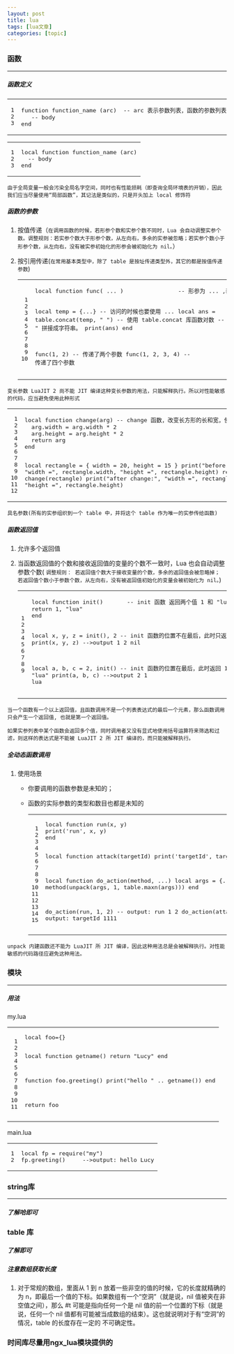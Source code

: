 ```yaml
---
layout: post
title: lua 
tags: [lua文章]
categories: [topic]
---
```

<h3 id="函数">函数</h3>

<hr/>

<h5 id="函数定义">函数定义</h5>
<div class="highlight"><div class="chroma">
<table class="lntable"><tbody><tr><td class="lntd">
<pre class="chroma"><span class="lnt">1
</span><span class="lnt">2
</span><span class="lnt">3
</span></pre></td>
<td class="lntd">
<pre class="chroma">function function_name (arc)  -- arc 表示参数列表，函数的参数列表可以为空
   -- body
end</pre></td></tr></tbody></table>
</div>
</div><div class="highlight"><div class="chroma">
<table class="lntable"><tbody><tr><td class="lntd">
<pre class="chroma"><span class="lnt">1
</span><span class="lnt">2
</span><span class="lnt">3
</span></pre></td>
<td class="lntd">
<pre class="chroma">local function function_name (arc)
  -- body
end</pre></td></tr></tbody></table>
</div>
</div>
<p><code>由于全局变量一般会污染全局名字空间，同时也有性能损耗（即查询全局环境表的开销），因此我们应当尽量使用“局部函数”，其记法是类似的，只是开头加上 local 修饰符</code></p>

<h5 id="函数的参数">函数的参数</h5>

<ol>
<li>按值传递（<code>在调用函数的时候，若形参个数和实参个数不同时，Lua 会自动调整实参个数。调整规则：若实参个数大于形参个数，从左向右，多余的实参被忽略；若实参个数小于形参个数，从左向右，没有被实参初始化的形参会被初始化为 nil。</code>）</li>

<li><p>按引用传递(<code>在常用基本类型中，除了 table 是按址传递类型外，其它的都是按值传递参数</code>)</p>
<div class="highlight"><div class="chroma">
<table class="lntable"><tbody><tr><td class="lntd">
<pre class="chroma"><span class="lnt"> 1
</span><span class="lnt"> 2
</span><span class="lnt"> 3
</span><span class="lnt"> 4
</span><span class="lnt"> 5
</span><span class="lnt"> 6
</span><span class="lnt"> 7
</span><span class="lnt"> 8
</span><span class="lnt"> 9
</span><span class="lnt">10
</span></pre></td>
<td class="lntd">
<pre class="chroma">local function func( ... )                -- 形参为 ... ,表示函数采用变长参数

local temp = {...}                     -- 访问的时候也要使用 ...
local ans = table.concat(temp, &#34; &#34;)    -- 使用 table.concat 库函数对数
                                      -- 组内容使用 &#34; &#34; 拼接成字符串。
print(ans)
end

func(1, 2)        -- 传递了两个参数
func(1, 2, 3, 4)  -- 传递了四个参数</pre></td></tr></tbody></table>
</div>
</div></li>
</ol>

<p><code>变长参数 LuaJIT 2 尚不能 JIT 编译这种变长参数的用法，只能解释执行。所以对性能敏感的代码，应当避免使用此种形式</code></p>
<div class="highlight"><div class="chroma">
<table class="lntable"><tbody><tr><td class="lntd">
<pre class="chroma"><span class="lnt"> 1
</span><span class="lnt"> 2
</span><span class="lnt"> 3
</span><span class="lnt"> 4
</span><span class="lnt"> 5
</span><span class="lnt"> 6
</span><span class="lnt"> 7
</span><span class="lnt"> 8
</span><span class="lnt"> 9
</span><span class="lnt">10
</span><span class="lnt">11
</span><span class="lnt">12
</span></pre></td>
<td class="lntd">
<pre class="chroma">local function change(arg) -- change 函数，改变长方形的长和宽，使其各增长一倍
  arg.width = arg.width * 2
  arg.height = arg.height * 2
  return arg
end

local rectangle = { width = 20, height = 15 }
print(&#34;before change:&#34;, &#34;width  =&#34;, rectangle.width,
                        &#34;height =&#34;, rectangle.height)
rectangle = change(rectangle)
print(&#34;after  change:&#34;, &#34;width  =&#34;, rectangle.width,
                        &#34;height =&#34;, rectangle.height)</pre></td></tr></tbody></table>
</div>
</div>
<p><code>具名参数(所有的实参组织到一个 table 中，并将这个 table 作为唯一的实参传给函数)</code></p>

<h5 id="函数返回值">函数返回值</h5>

<ol>
<li>允许多个返回值</li>

<li><p>当函数返回值的个数和接收返回值的变量的个数不一致时，Lua 也会自动调整参数个数( <code>调整规则： 若返回值个数大于接收变量的个数，多余的返回值会被忽略掉； 若返回值个数小于参数个数，从左向右，没有被返回值初始化的变量会被初始化为 nil。</code>)</p>
<div class="highlight"><div class="chroma">
<table class="lntable"><tbody><tr><td class="lntd">
<pre class="chroma"><span class="lnt">1
</span><span class="lnt">2
</span><span class="lnt">3
</span><span class="lnt">4
</span><span class="lnt">5
</span><span class="lnt">6
</span><span class="lnt">7
</span><span class="lnt">8
</span><span class="lnt">9
</span></pre></td>
<td class="lntd">
<pre class="chroma">local function init()       -- init 函数 返回两个值 1 和 &#34;lua&#34;
return 1, &#34;lua&#34;
end

local x, y, z = init(), 2   -- init 函数的位置不在最后，此时只返回 1
print(x, y, z)              --&gt;output  1  2  nil

local a, b, c = 2, init()   -- init 函数的位置在最后，此时返回 1 和 &#34;lua&#34;
print(a, b, c)              --&gt;output  2  1  lua</pre></td></tr></tbody></table>
</div>
</div></li>
</ol>

<p><code>当一个函数有一个以上返回值，且函数调用不是一个列表表达式的最后一个元素，那么函数调用只会产生一个返回值, 也就是第一个返回值。</code></p>

<p><code>如果实参列表中某个函数会返回多个值，同时调用者又没有显式地使用括号运算符来筛选和过滤，则这样的表达式是不能被 LuaJIT 2 所 JIT 编译的，而只能被解释执行。</code></p>

<h5 id="全动态函数调用">全动态函数调用</h5>

<ol>
<li><p>使用场景</p>

<ul>
<li>你要调用的函数参数是未知的；</li>

<li><p>函数的实际参数的类型和数目也都是未知的</p>
<div class="highlight"><div class="chroma">
<table class="lntable"><tbody><tr><td class="lntd">
<pre class="chroma"><span class="lnt"> 1
</span><span class="lnt"> 2
</span><span class="lnt"> 3
</span><span class="lnt"> 4
</span><span class="lnt"> 5
</span><span class="lnt"> 6
</span><span class="lnt"> 7
</span><span class="lnt"> 8
</span><span class="lnt"> 9
</span><span class="lnt">10
</span><span class="lnt">11
</span><span class="lnt">12
</span><span class="lnt">13
</span><span class="lnt">14
</span><span class="lnt">15
</span></pre></td>
<td class="lntd">
<pre class="chroma">local function run(x, y)
print(&#39;run&#39;, x, y)
end

local function attack(targetId)
print(&#39;targetId&#39;, targetId)
end

local function do_action(method, ...)
local args = {...} or {}
method(unpack(args, 1, table.maxn(args)))
end

do_action(run, 1, 2)         -- output: run 1 2
do_action(attack, 1111)      -- output: targetId    1111</pre></td></tr></tbody></table>
</div>
</div></li>
</ul></li>
</ol>

<p><code>unpack 内建函数还不能为 LuaJIT 所 JIT 编译，因此这种用法总是会被解释执行。对性能敏感的代码路径应避免这种用法。</code></p>

<h3 id="模块">模块</h3>

<hr/>

<h5 id="用法">用法</h5>

<p>my.lua</p>
<div class="highlight"><div class="chroma">
<table class="lntable"><tbody><tr><td class="lntd">
<pre class="chroma"><span class="lnt"> 1
</span><span class="lnt"> 2
</span><span class="lnt"> 3
</span><span class="lnt"> 4
</span><span class="lnt"> 5
</span><span class="lnt"> 6
</span><span class="lnt"> 7
</span><span class="lnt"> 8
</span><span class="lnt"> 9
</span><span class="lnt">10
</span><span class="lnt">11
</span></pre></td>
<td class="lntd">
<pre class="chroma">local foo={}

local function getname()
    return &#34;Lucy&#34;
end

function foo.greeting()
    print(&#34;hello &#34; .. getname())
end

return foo</pre></td></tr></tbody></table>
</div>
</div>
<p>main.lua</p>
<div class="highlight"><div class="chroma">
<table class="lntable"><tbody><tr><td class="lntd">
<pre class="chroma"><span class="lnt">1
</span><span class="lnt">2
</span></pre></td>
<td class="lntd">
<pre class="chroma">local fp = require(&#34;my&#34;)
fp.greeting()     --&gt;output: hello Lucy</pre></td></tr></tbody></table>
</div>
</div>
<h3 id="string库">string库</h3>

<hr/>

<h5 id="了解哈即可">了解哈即可</h5>

<h3 id="table-库">table 库</h3>

<h5 id="了解即可">了解即可</h5>

<h5 id="注意数组获取长度">注意数组获取长度</h5>

<ol>
<li>对于常规的数组，里面从 1 到 n 放着一些非空的值的时候，它的长度就精确的为 n，即最后一个值的下标。如果数组有一个“空洞”（就是说，nil 值被夹在非空值之间），那么 #t 可能是指向任何一个是 nil 值的前一个位置的下标（就是说，任何一个 nil 值都有可能被当成数组的结束）。这也就说明对于有“空洞”的情况，table 的长度存在一定的 不可确定性。</li>
</ol>

<h3 id="时间库尽量用ngx-lua模块提供的">时间库尽量用ngx_lua模块提供的</h3>